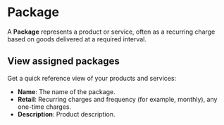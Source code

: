 # Package

A **Package** represents a product or service, often as a recurring charge based on goods delivered at a required interval.

## View assigned packages

Get a quick reference view of your products and services:

+ **Name**: The name of the package.
+ **Retail**: Recurring charges and frequency (for example, monthly), any one-time charges.
+ **Description**: Product description.
